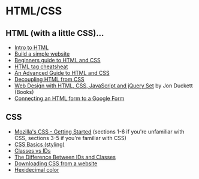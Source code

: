 # HTML/CSS

## HTML (with a little CSS)...
- [Intro to HTML](http://girldevelopit.github.io/gdi-core-html-css/class1.html#/)
- [Build a simple website](http://teamtreehouse.com/library/build-a-simple-website)
- [Beginners guide to HTML and CSS](http://learn.shayhowe.com/html-css/)
- [HTML tag cheatsheat](http://skillcrush.com/wp-content/uploads/2012/06/HTML-Cheatsheet-Skillcrush.pdf)
- [An Advanced Guide to HTML and CSS](http://learn.shayhowe.com/)
- [Decoupling HTML from CSS](http://coding.smashingmagazine.com/2012/04/20/decoupling-html-from-css/)
- [Web Design with HTML, CSS, JavaScript and jQuery Set](http://www.amazon.com/Web-Design-HTML-JavaScript-jQuery/dp/1118907442/ref=la_B001IR3Q7I_1_1?s=books&ie=UTF8&qid=1417033824&sr=1-1) by Jon Duckett (Books)
- [Connecting an HTML form to a Google Form](https://blog.webjeda.com/google-form-customize/)

## CSS 
- [Mozilla's CSS - Getting Started](https://developer.mozilla.org/en-US/docs/Web/Guide/CSS/Getting_started) (sections 1-6 if you're unfamiliar with CSS, sections 3-5 if you're familiar with CSS)
- [CSS Basics (styling) ](http://www.cssbasics.com/introduction-to-css/)
- [Classes vs IDs](http://skillcrush.com/2013/01/28/understanding-css-classes-vs-ids/)
- [The Difference Between IDs and Classes](http://css-tricks.com/the-difference-between-id-and-class/)
- [Downloading CSS from a website](http://www.cssbasics.com/download-css-styles-from-a-website/)
- [Hexidecimal color](http://skillcrush.com/2012/05/07/hexadecimal/)
